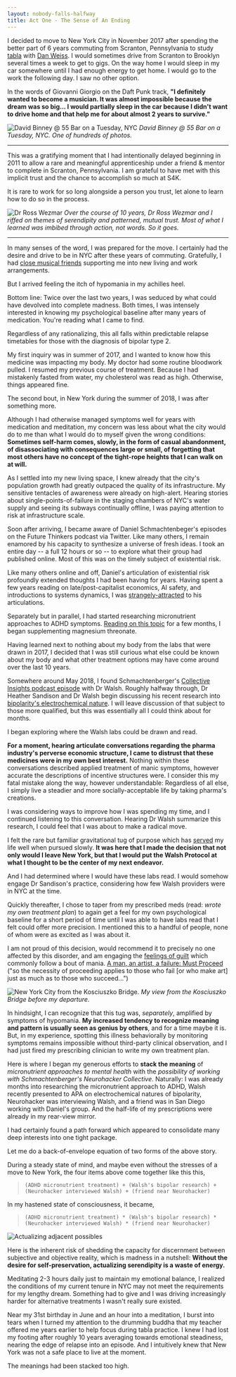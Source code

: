 ```yaml
---
layout: nobody-falls-halfway
title: Act One - The Sense of An Ending
---
```


I decided to move to New York City in November 2017 after spending the better part of 6 years commuting from Scranton, Pennsylvania to study [tabla](/tabla) with [Dan Weiss](http://www.danweiss.net). I would sometimes drive from Scranton to Brooklyn several times a week to get to gigs. On the way home I would sleep in my car somewhere until I had enough energy to get home. I would go to the work the following day. I saw no other option.

In the words of Giovanni Giorgio on the Daft Punk track, **"I definitely wanted to become a musician. It was almost impossible because the dream was so big... I would partially sleep in the car
because I didn't want to drive home and that help me for about almost 2 years to survive."**

![David Binney @ 55 Bar on a Tuesday, NYC](/assets/binney.png)
*David Binney @ 55 Bar on a Tuesday, NYC. One of hundreds of photos.* 

___

This was a gratifying moment that I had intentionally delayed beginning in 2011 to allow a rare and meaningful apprenticeship under a friend & mentor to complete in Scranton, Pennsylvania. I am grateful to have met with this implicit trust and the chance to accomplish so much at S4K. 

It is rare to work for so long alongside a person you trust, let alone to learn how to do so in the process. 

![Dr Ross Wezmar](/assets/ross.png)
_Over the course of 10 years, Dr Ross Wezmar and I riffed on themes of serendipity and patterned, mutual trust. Most of what I learned was imbibed through action, not words. So it goes._

___

In many senses of the word, I was prepared for the move. I certainly had the desire and drive to be in NYC after these years of commuting. Gratefully, I had [close musical friends](http://www.samarthnagarkar.com) supporting me into new living and work arrangements. 

But I arrived feeling the itch of hypomania in my achilles heel.

Bottom line: Twice over the last two years, I was seduced by what could have devolved into complete madness. Both times, I was intensely interested in knowing my psychological baseline after many years of medication. You're reading what I came to find.

Regardless of any rationalizing, this all falls within predictable relapse timetables for those with the diagnosis of bipolar type 2. 

My first inquiry was in summer of 2017, and I wanted to know how this medicine was impacting my body. My doctor had some routine bloodwork pulled. I resumed my previous course of treatment. Because I had mistakenly fasted from water, my cholesterol was read as high. Otherwise, things appeared fine.

The second bout, in New York during the summer of 2018, I was after something more.

Although I had otherwise managed symptoms well for years with medication and meditation, my concern was less about what the city would do to me than what I would do to myself given the wrong conditions: **Sometimes self-harm comes, slowly, in the form of casual abandonment, of disassociating with consequences large or small, of forgetting that most others have no concept of the tight-rope heights that I can walk on at will.**

As I settled into my new living space, I knew already that the city's population growth had greatly outpaced the quality of its infrastructure. My sensitive tentacles of awareness were already on high-alert. Hearing stories about single-points-of-failure in the staging chambers of NYC's water supply and seeing its subways continually offline, I was paying attention to risk at infrastructure scale.

Soon after arriving, I became aware of Daniel Schmachtenbeger's episodes on the Future Thinkers podcast via Twitter. Like many others, I remain enamored by his capacity to synthesize a universe of fresh ideas. I took an entire day -- a full 12 hours or so -- to explore what their group had published online. Most of this was on the timely subject of existential risk.

Like many others online and off, Daniel's articulation of existential risk profoundly extended thoughts I had been having for years. Having spent a few years reading on late/post-capitalist economics, AI safety, and introductions to systems dynamics, I was [strangely-attracted](https://en.wikipedia.org/wiki/Attractor#Strange_attractor) to his articulations.

Separately but in parallel, I had started researching micronutrient approaches to ADHD symptoms. [Reading on this topic](http://a.co/d/6IFBIF4) for a few months, I began supplementing magnesium threonate.

Having learned next to nothing about my body from the labs that were drawn in 2017, I decided that I was still curious what else could be known about my body and what other treatment options may have come around over the last 10 years. 

Somewhere around May 2018, I found Schmachtenberger's [Collective Insights podcast episode](https://neurohacker.com/how-nutrient-based-psychiatry-is-revolutionizing-mental-health-with-dr-bill-walsh) with Dr Walsh. Roughly halfway through, Dr Heather Sandison and Dr Walsh begin discussing his recent research into [bipolarity's electrochemical nature](http://www.ibpf.org/advanced-nutrient-therapies-bipolar-disorders-dr-william-walsh). I will leave discussion of that subject to those more qualified, but this was essentially all I could think about for months.

I began exploring where the Walsh labs could be drawn and read.

**For a moment, hearing articulate conversations regarding the pharma industry's perverse economic structure, I came to distrust that these medicines were in my own best interest.** Nothing within these conversations described applied treatment of manic symptoms, however accurate the descriptions of incentive structures were. I consider this my fatal mistake along the way, however understandable: Regardless of all else, I simply live a steadier and more socially-acceptable life by taking pharma's creations.

I was considering ways to improve how I was spending my time, and I continued listening to this conversation. Hearing Dr Walsh summarize this research, I could feel that I was about to make a radical move. 

I felt the rare but familiar gravitational tug of purpose which has [served](/tabla) my life well when pursued slowly. **It was here that I made the decision that not only would I leave New York, but that I would put the Walsh Protocol at what I thought to be the center of my next endeavor.**

And I had determined where I would have these labs read. I would somehow engage Dr Sandison's practice, considering how few Walsh providers were in NYC at the time.

Quickly thereafter, I chose to taper from my prescribed meds (read: *wrote my own treatment plan*) to again get a feel for my own psychological baseline for a short period of time until I was able to have labs read that I felt could offer more precision. I mentioned this to a handful of people, none of whom were as excited as I was about it.

I am not proud of this decision, would recommend it to precisely no one affected by this disorder, and am engaging the [feelings of guilt](https://www.theguardian.com/books/2013/apr/26/human-touch-in-bipolar-times) which commonly follow a bout of mania. [A man, an artist, a failure: Must Proceed](http://www.graceguts.com/essays/the-tiny-room-the-jottings-of-e-e-cummings) ("so the necessity of proceeding applies to those who fail [or who make art] just as much as to those who succeed...")

![New York City from the Kosciuszko Bridge.](/assets/nyc.png)
_My view from the Kosciuszko Bridge before my departure._

In hindsight, I can recognize that this tug was, *separately*, amplified by symptoms of hypomania. **My increased tendency to recognize meaning and pattern is usually seen as genius by others**, and for a time maybe it is. But, in my experience, spotting this illness behaviorally by monitoring symptoms remains impossible without third-party clinical observation, and I had just fired my prescribing clinician to write my own treatment plan.

Here is where I began my generous efforts to **stack the meaning** of *micronutrient approaches to mental health* with the *possibility of working with Schmachtenberger's Neurohacker Collective*. Naturally: I was already months into researching the micronutrient approach to ADHD, Walsh recently presented to APA on electrochemical natures of bipolarity, Neurohacker was interviewing Walsh, and a friend was in San Diego working with Daniel's group. And the half-life of my prescriptions were already in my rear-view mirror.

I had certainly found a path forward which appeared to consolidate many deep interests into one tight package. 

Let me do a back-of-envelope equation of two forms of the above story. 

During a steady state of mind, and maybe even without the stresses of a move to New York, the four items above come together like this this,

> `(ADHD micronutrient treatment) + (Walsh's bipolar research) +  (Neurohacker interviewed Walsh) + (friend near Neurohacker)`

In my hastened state of consciousness, it became,

> `(ADHD micronutrient treatment) * (Walsh's bipolar research) * (Neurohacker interviewed Walsh) * (friend near Neurohacker)`

![Actualizing adjacent possibles](/assets/possibles.jpg)

Here is the inherent risk of shedding the capacity for discernment between subjective and objective reality, which is madness in a nutshell: **Without the desire for self-preservation, actualizing serendipity is a waste of energy.** 

Meditating 2-3 hours daily just to maintain my emotional balance, I realized the conditions of my current tenure in NYC may not meet the requirements for my lengthy dream. Something had to give and I was driving increasingly harder for alternative treatments I wasn't really sure existed.

Near my 31st birthday in June and an hour into a meditation, I burst into tears when I turned my attention to the drumming buddha that my teacher  offered me years earlier to help focus during tabla practice. I knew I had lost my footing after roughly 10 years averaging towards emotional steadiness, nearing the edge of relapse into an episode. And I intuitively knew that New York was not a safe place to live at the moment.

The meanings had been stacked too high.